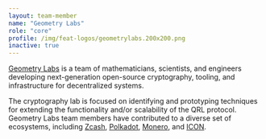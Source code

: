 ```yaml
---
layout: team-member
name: "Geometry Labs"
role: "core"
profile: /img/feat-logos/geometrylabs.200x200.png
inactive: true
---
```


[Geometry Labs](https://geometrylabs.io/) is a team of mathematicians, scientists, and engineers developing next-generation open-source cryptography, tooling, and infrastructure for decentralized systems. 

The cryptography lab is focused on identifying and prototyping techniques for extending the functionality and/or scalability of the QRL protocol. Geometry Labs team members have contributed to a diverse set of ecosystems, including [Zcash](https://z.cash/), [Polkadot](https://polkadot.network/), [Monero](https://www.getmonero.org/), and [ICON](https://iconrepublic.org/).